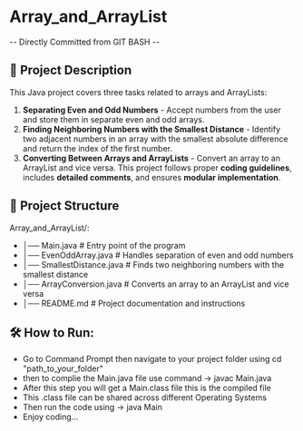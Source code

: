 # Array_and_ArrayList
-- Directly Committed from GIT BASH --
## 📖 Project Description
This Java project covers three tasks related to arrays and ArrayLists:
1. **Separating Even and Odd Numbers** - Accept numbers from the user and store them in separate even and odd arrays.
2. **Finding Neighboring Numbers with the Smallest Distance** - Identify two adjacent numbers in an array with the smallest absolute difference and return the index of the first number.
3. **Converting Between Arrays and ArrayLists** - Convert an array to an ArrayList and vice versa.
This project follows proper **coding guidelines**, includes **detailed comments**, and ensures **modular implementation**.

## 📂 Project Structure
Array_and_ArrayList/:
- │── Main.java               # Entry point of the program
- │── EvenOddArray.java       # Handles separation of even and odd numbers
- │── SmallestDistance.java   # Finds two neighboring numbers with the smallest distance
- │── ArrayConversion.java    # Converts an array to an ArrayList and vice versa
- │── README.md               # Project documentation and instructions



## 🛠️ **How to Run**:
- Go to Command Prompt then navigate to your project folder using cd "path_to_your_folder"
- then to complie the Main.java file  use command -> javac Main.java
- After this step you will get  a Main.class file this is the compiled file
- This .class file can be shared across different Operating Systems
- Then run the code using -> java Main
- Enjoy coding...



